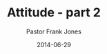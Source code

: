 ---
lunr: "true"
title: "Attitude - part 2"
author: "Pastor Frank Jones"
postDate: "06-29-2014"
date: 2014-06-29
category: "sermons"
slug: "2014/06/06292014_20140703"
icon: microphone
audioLink: "06292014_20140703"
tags: [attitude]
mp3: "06292014_20140703/06292014.mp3"
ogg: "06292014_20140703/06292014.ogg"
linkurl: "https://archive.org/download/06292014_20140703/06292014_20140703_files.xml"
ipath: "https://archive.org/download/06292014_20140703/06292014.mp3"
layout: sermon.html
---